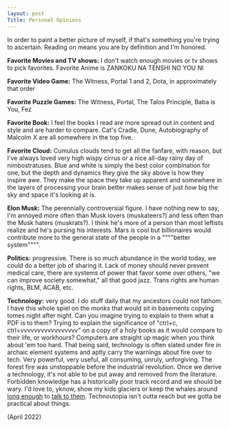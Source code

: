 ```yaml
---
layout: post
Title: Personal Opinions 
---
```

In order to paint a better picture of myself, if that's something you're trying to ascertain. Reading on means you are by definition and I'm honored. 

**Favorite Movies and TV shows:** I don't watch enough movies or tv shows to pick favorites. Favorite Anime is ZANKOKU NA TENSHI NO YOU NI

**Favorite Video Game:** The Witness, Portal 1 and 2, Dota, in approximately that order

**Favorite Puzzle Games:** The Witness, Portal, The Talos Principle, Baba is You, Fez

**Favorite Book:** I feel the books I read are more spread out in content and style and are harder to compare. Cat's Cradle, Dune, Autobiography of Malcolm X are all somewhere in the top five.

**Favorite Cloud:** Cumulus clouds tend to get all the fanfare, with reason, but I've always loved very high wispy cirrus or a nice all-day rainy day of nimbostratuses. Blue and white is simply the best color combination for one, but the depth and dynamics they give the sky above is how they inspire awe. They make the space they take up apparent and somewhere in the layers of processing your brain better makes sense of just _how_ big the sky and space it's looking at is.  

**Elon Musk:** The perennially controversial figure. I have nothing new to say, I'm annoyed more often than Musk lovers (muskateers?) and less often than the Musk haters (muskrats?). I think he's more of a person than most leftists realize and he's pursing his interests. Mars _is_ cool but billionaires would contribute more to the general state of the people in a """"better system"""". 

**Politics:** progressive. There is so much abundance in the world today, we could do a better job of sharing it. Lack of money should never prevent medical care, there are systems of power that favor some over others, "we can improve society somewhat," all that good jazz. Trans rights are human rights, BLM, ACAB, etc. 
<!-- 
**Capitalism:** Late stage capitalism: not good! Capitalism overall: has done a really really good job of making life for human beings better and more fair! It's hard for me to envision a society I would want to live in that didn't involve capitalism. Perhaps more accurately stated: it's hard for me to envision a non-captialistic society that would maintain a number of  -->

**Technology:** very good. I do stuff daily that my ancestors could not fathom. I have this whole spiel on the monks that would sit in basements copying tomes night after night. Can you imagine trying to explain to them what a PDF is to them? Trying to explain the significance of "ctrl+c, ctrl+vvvvvvvvvvvvvvvvv" on a copy of a holy books as it would compare to their life, or workhours? Computers are straight up magic when you think about 'em too hard. 
That being said, technology is often slated under fire in archaic element systems and aptly carry the warnings about fire over to tech. Very powerful, very useful, all consuming, unruly, unforgiving. The forest fire was unstoppable before the industrial revolution. Once we derive a technology, it's not able to be put away and removed from the literature. Forbidden knowledge has a historically poor track record and we should be wary. I'd love to, yknow, show my kids glaciers or keep the whales around [long enough](https://www.nature.com/articles/s41598-019-48909-4) to [talk to them](https://arxiv.org/pdf/2104.08614.pdf). Technoutopia isn't outta reach but we gotta be practical about things. 

(April 2022)